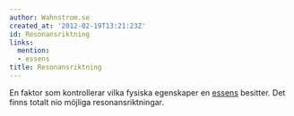 ```yaml
---
author: Wahnstrom.se
created_at: '2012-02-19T13:21:23Z'
id: Resonansriktning
links:
  mention:
  - essens
title: Resonansriktning
---
```


En faktor som kontrollerar vilka fysiska egenskaper en [essens] besitter. Det finns totalt nio
möjliga resonansriktningar.

  [essens]: essens